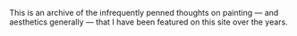 This is an archive of the infrequently penned thoughts on painting &mdash; and aesthetics generally &mdash; that I have been featured on this site over the years.
